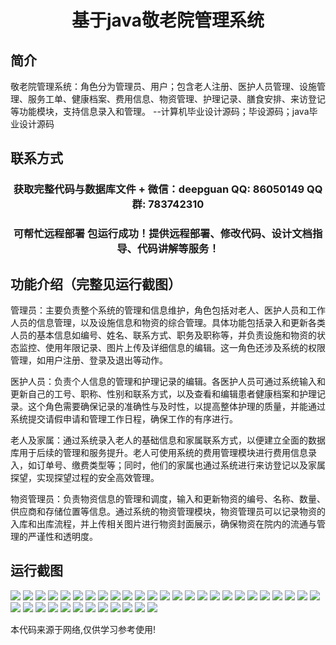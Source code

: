 <p><h1 align="center">基于java敬老院管理系统</h1></p>

## 简介
敬老院管理系统：角色分为管理员、用户；包含老人注册、医护人员管理、设施管理、服务工单、健康档案、费用信息、物资管理、护理记录、膳食安排、来访登记等功能模块，支持信息录入和管理。    --计算机毕业设计源码；毕设源码；java毕业设计源码


## 联系方式
<p><h3 align="center">获取完整代码与数据库文件 + 微信：deepguan QQ: 86050149 QQ群: 783742310</h3></p>
<p><h3 align="center">可帮忙远程部署 包运行成功！提供远程部署、修改代码、设计文档指导、代码讲解等服务！</h3></p>

## 功能介绍（完整见运行截图）
管理员：主要负责整个系统的管理和信息维护，角色包括对老人、医护人员和工作人员的信息管理，以及设施信息和物资的综合管理。具体功能包括录入和更新各类人员的基本信息如编号、姓名、联系方式、职务及职称等，并负责设施和物资的状态监控、使用年限记录、图片上传及详细信息的编辑。这一角色还涉及系统的权限管理，如用户注册、登录及退出等动作。

医护人员：负责个人信息的管理和护理记录的编辑。各医护人员可通过系统输入和更新自己的工号、职称、性别和联系方式，以及查看和编辑患者健康档案和护理记录。这个角色需要确保记录的准确性与及时性，以提高整体护理的质量，并能通过系统提交请假申请和管理工作日程，确保工作的有序进行。

老人及家属：通过系统录入老人的基础信息和家属联系方式，以便建立全面的数据库用于后续的管理和服务提升。老人可使用系统的费用管理模块进行费用信息录入，如订单号、缴费类型等；同时，他们的家属也通过系统进行来访登记以及家属探望，实现探望过程的安全高效管理。

物资管理员：负责物资信息的管理和调度，输入和更新物资的编号、名称、数量、供应商和存储位置等信息。通过系统的物资管理模块，物资管理员可以记录物资的入库和出库流程，并上传相关图片进行物资封面展示，确保物资在院内的流通与管理的严谨性和透明度。


## 运行截图
![](img/001.jpg)
![](img/002.jpg)
![](img/003.jpg)
![](img/004.jpg)
![](img/005.jpg)
![](img/006.jpg)
![](img/007.jpg)
![](img/008.jpg)
![](img/009.jpg)
![](img/010.jpg)
![](img/011.jpg)
![](img/012.jpg)
![](img/013.jpg)
![](img/014.jpg)
![](img/015.jpg)
![](img/016.jpg)
![](img/017.jpg)
![](img/018.jpg)
![](img/019.jpg)
![](img/020.jpg)
![](img/021.jpg)
![](img/022.jpg)
![](img/023.jpg)
![](img/024.jpg)
![](img/025.jpg)
![](img/026.jpg)
![](img/027.jpg)
![](img/028.jpg)
![](img/029.jpg)
![](img/030.jpg)
![](img/031.jpg)
![](img/032.jpg)
![](img/033.jpg)
![](img/034.jpg)
![](img/035.jpg)
![](img/036.jpg)
![](img/037.jpg)

<p>本代码来源于网络,仅供学习参考使用!</p>

